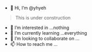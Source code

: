 - 👋 Hi, I’m @yhyeh
> This is under construction
- 👀 I’m interested in ...nothing
- 🌱 I’m currently learning ...everything
- 💞️ I’m looking to collaborate on ...
- 📫 How to reach me ...

<!---
yhyeh/yhyeh is a ✨ special ✨ repository because its `README.md` (this file) appears on your GitHub profile.
You can click the Preview link to take a look at your changes.
--->
